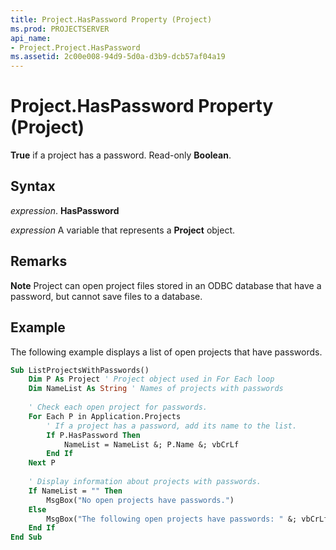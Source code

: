 ```yaml
---
title: Project.HasPassword Property (Project)
ms.prod: PROJECTSERVER
api_name:
- Project.Project.HasPassword
ms.assetid: 2c00e008-94d9-5d0a-d3b9-dcb57af04a19
---
```



# Project.HasPassword Property (Project)

 **True** if a project has a password. Read-only **Boolean**.


## Syntax

 _expression_. **HasPassword**

 _expression_ A variable that represents a **Project** object.


## Remarks




 **Note**  Project can open project files stored in an ODBC database that have a password, but cannot save files to a database. 


## Example

The following example displays a list of open projects that have passwords.


```vb
Sub ListProjectsWithPasswords() 
    Dim P As Project ' Project object used in For Each loop 
    Dim NameList As String ' Names of projects with passwords 
 
    ' Check each open project for passwords. 
    For Each P in Application.Projects 
        ' If a project has a password, add its name to the list. 
        If P.HasPassword Then 
            NameList = NameList &; P.Name &; vbCrLf 
        End If 
    Next P 
 
    ' Display information about projects with passwords. 
    If NameList = "" Then 
        MsgBox("No open projects have passwords.") 
    Else 
        MsgBox("The following open projects have passwords: " &; vbCrLf &; vbCrLf &; NameList) 
    End If 
End Sub
```


